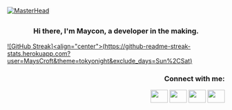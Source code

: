 [![MasterHead](https://img.freepik.com/free-photo/fantasy-style-galaxy-background_23-2151114320.jpg?t=st=1718237319~exp=1718240919~hmac=18ffe756ec99ebbb6d09c1b01fcb880728ebf1be4ab906d3f28f3a00cbc3a4fe&w=1380)](https://github.com/MaysCroft)
## <h3 align="center">Hi there, I'm Maycon, a developer in the making.</h3>

[![GitHub Streak]<align="center">(https://github-readme-streak-stats.herokuapp.com?user=MaysCroft&theme=tokyonight&exclude_days=Sun%2CSat)](https://git.io/streak-stats)

<h3 align="right">Connect with me:</h3>
<p align="right">
<a href="seu link" target="blank"><img align="center" src="https://cdn.jsdelivr.net/npm/simple-icons@3.0.1/icons/twitter.svg" alt="" height="30" width="40"/></a>
<a href="seu link" target="blank"><img align="center" src="https://cdn.jsdelivr.net/npm/simple-icons@3.0.1/icons/linkedin.svg" alt="" height="30" width="40" /></a>
<a href="seu link" target="blank"><img align="center" src="https://cdn.jsdelivr.net/npm/simple-icons@3.0.1/icons/instagram.svg" alt="" height="30" width="40" /></a>
<a href="seu link" target="blank"><img align="center" src="https://cdn.jsdelivr.net/npm/simple-icons@3.0.1/icons/youtube.svg" alt="" height="30" width="40" /></a>
</p>

<!--
**MaysCroft/MaysCroft** is a ✨ _special_ ✨ repository because its `README.md` (this file) appears on your GitHub profile.

Here are some ideas to get you started:

- 🔭 I’m currently working on ...
- 🌱 I’m currently learning ...
- 👯 I’m looking to collaborate on ...
- 🤔 I’m looking for help with ...
- 💬 Ask me about ...
- 📫 How to reach me: ...
- 😄 Pronouns: ...
- ⚡ Fun fact: ...
-->
